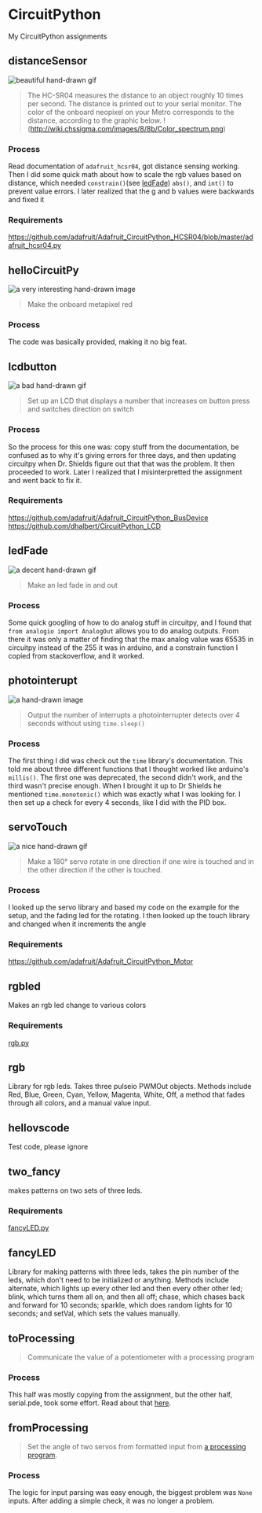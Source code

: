 # CircuitPython
My CircuitPython assignments

## distanceSensor
![beautiful hand-drawn gif](https://pipe.miroware.io/5b33cbc5121af80dc79b7407/distanceSensor.gif)
> The HC-SR04 measures the distance to an object roughly 10 times per second.
> The distance is printed out to your serial monitor.
> The color of the onboard neopixel on your Metro corresponds to the distance, according to the graphic below.
!(http://wiki.chssigma.com/images/8/8b/Color_spectrum.png)

### Process
Read documentation of `adafruit_hcsr04`, got distance sensing working. Then I did some quick math about how to scale the rgb values based on distance, which needed `constrain()`(see [ledFade](#ledFade)) `abs()`, and `int()` to prevent value errors. I later realized that the g and b values were backwards and fixed it
### Requirements
https://github.com/adafruit/Adafruit_CircuitPython_HCSR04/blob/master/adafruit_hcsr04.py

## helloCircuitPy
![a very interesting hand-drawn image](https://pipe.miroware.io/5b33cbc5121af80dc79b7407/hellointeresting.png)
> Make the onboard metapixel red
### Process
The code was basically provided, making it no big feat.

## lcdbutton
![a bad hand-drawn gif](https://pipe.miroware.io/5b33cbc5121af80dc79b7407/lcdbutton.gif)
> Set up an LCD that displays a number that increases on button press and switches direction on switch
### Process
So the process for this one was: copy stuff from the documentation, be confused as to why it's giving errors for three days, and then updating circuitpy when Dr. Shields figure out that that was the problem. It then proceeded to work. Later I realized that I misinterpretted the assignment and went back to fix it.
### Requirements
https://github.com/adafruit/Adafruit_CircuitPython_BusDevice
https://github.com/dhalbert/CircuitPython_LCD

## ledFade
![a decent hand-drawn gif](https://pipe.miroware.io/5b33cbc5121af80dc79b7407/LEDFade.gif)
> Make an led fade in and out
### Process
Some quick googling of how to do analog stuff in circuitpy, and I found that <code>from analogio import AnalogOut</code> allows you to do analog outputs. From there it was only a matter of finding that the max analog value was 65535 in circuitpy instead of the 255 it was in arduino, and a constrain function I copied from stackoverflow, and it worked.

## photointerupt
![a hand-drawn image](https://pipe.miroware.io/5b33cbc5121af80dc79b7407/photointerupt.png)
> Output the number of interrupts a photointerrupter detects over 4 seconds without using `time.sleep()`
### Process
The first thing I did was check out the `time` library's documentation. This told me about three different functions that I thought worked like arduino's `millis()`. The first one was deprecated, the second didn't work, and the third wasn't precise enough. When I brought it up to Dr Shields he mentioned `time.monotonic()` which was exactly what I was looking for. I then set up a check for every 4 seconds, like I did with the PID box.

## servoTouch
![a nice hand-drawn gif](https://pipe.miroware.io/5b33cbc5121af80dc79b7407/servoTouch.gif)
> Make a 180° servo rotate in one direction if one wire is touched and in the other direction if the other is touched.
### Process
I looked up the servo library and based my code on the example for the setup, and the fading led for the rotating. I then looked up the touch library and changed when it increments the angle
### Requirements
https://github.com/adafruit/Adafruit_CircuitPython_Motor

## rgbled
Makes an rgb led change to various colors
### Requirements
[rgb.py](#rgb)

## rgb
Library for rgb leds. Takes three pulseio PWMOut objects. Methods include Red, Blue, Green, Cyan, Yellow, Magenta, White, Off, a method that fades through all colors, and a manual value input.

## hellovscode
Test code, please ignore

## two_fancy
makes patterns on two sets of three leds.
### Requirements
[fancyLED.py](#fancyLED)

## fancyLED
Library for making patterns with three leds, takes the pin number of the leds, which don't need to be initialized or anything. Methods include alternate, which lights up every other led and then every other other led; blink, which turns them all on, and then all off; chase, which chases back and forward for 10 seconds; sparkle, which does random lights for 10 seconds; and setVal, which sets the values manually.

## toProcessing
> Communicate the value of a potentiometer with a processing program
### Process
This half was mostly copying from the assignment, but the other half, serial.pde, took some effort. Read about that [here](https://github.com/sshanks49/Processing#serial). 

## fromProcessing
> Set the angle of two servos from formatted input from [a processing program](https://github.com/sshanks49/Processing#tocircuitpy).
### Process
The logic for input parsing was easy enough, the biggest problem was `None` inputs. After adding a simple check, it was no longer a problem.

